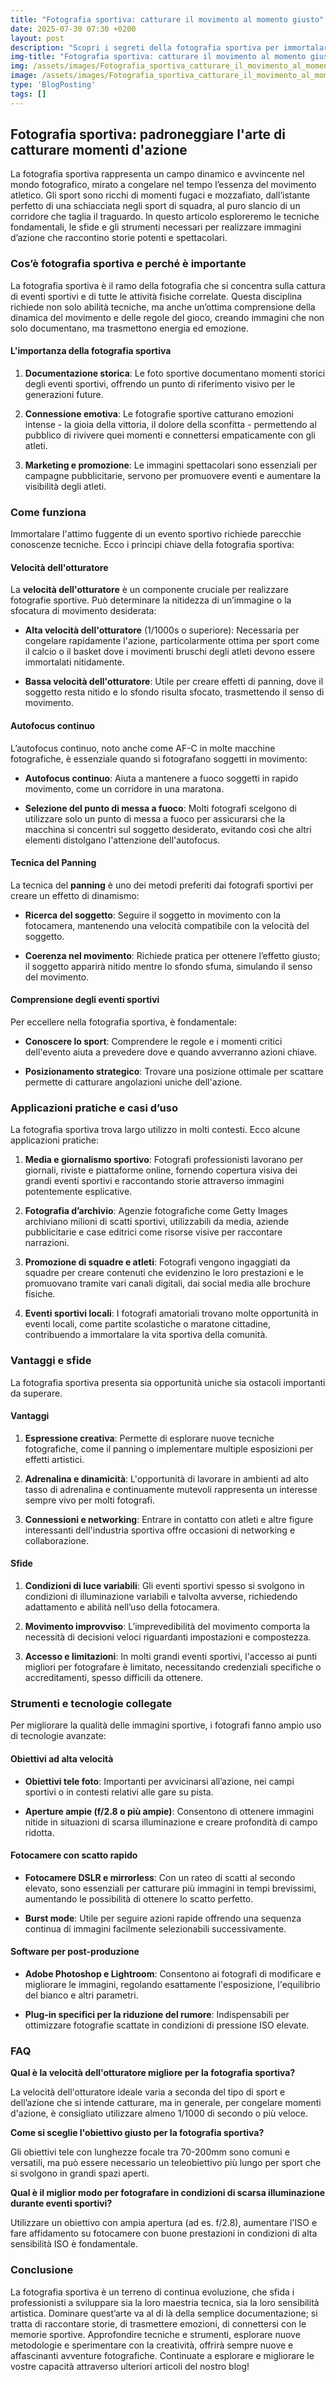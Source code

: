 ```yaml
---
title: "Fotografia sportiva: catturare il movimento al momento giusto"
date: 2025-07-30 07:30 +0200
layout: post
description: "Scopri i segreti della fotografia sportiva per immortalare l'azione con velocità otturatore e panning, e ottieni scatti nitidi e spettacolari ad ogni evento."
img-title: "Fotografia sportiva: catturare il movimento al momento giusto"
img: /assets/images/Fotografia_sportiva_catturare_il_movimento_al_momento_giusto.jpg
image: /assets/images/Fotografia_sportiva_catturare_il_movimento_al_momento_giusto.jpg
type: 'BlogPosting'
tags: []
---
```


## Fotografia sportiva: padroneggiare l'arte di catturare momenti d'azione

La fotografia sportiva rappresenta un campo dinamico e avvincente nel mondo fotografico, mirato a congelare nel tempo l’essenza del movimento atletico. Gli sport sono ricchi di momenti fugaci e mozzafiato, dall’istante perfetto di una schiacciata negli sport di squadra, al puro slancio di un corridore che taglia il traguardo. In questo articolo esploreremo le tecniche fondamentali, le sfide e gli strumenti necessari per realizzare immagini d’azione che raccontino storie potenti e spettacolari.

### Cos’è fotografia sportiva e perché è importante

La fotografia sportiva è il ramo della fotografia che si concentra sulla cattura di eventi sportivi e di tutte le attività fisiche correlate. Questa disciplina richiede non solo abilità tecniche, ma anche un’ottima comprensione della dinamica del movimento e delle regole del gioco, creando immagini che non solo documentano, ma trasmettono energia ed emozione.

#### L'importanza della fotografia sportiva

1. **Documentazione storica**: Le foto sportive documentano momenti storici degli eventi sportivi, offrendo un punto di riferimento visivo per le generazioni future.

2. **Connessione emotiva**: Le fotografie sportive catturano emozioni intense - la gioia della vittoria, il dolore della sconfitta - permettendo al pubblico di rivivere quei momenti e connettersi empaticamente con gli atleti.

3. **Marketing e promozione**: Le immagini spettacolari sono essenziali per campagne pubblicitarie, servono per promuovere eventi e aumentare la visibilità degli atleti.

### Come funziona

Immortalare l'attimo fuggente di un evento sportivo richiede parecchie conoscenze tecniche. Ecco i principi chiave della fotografia sportiva:

#### Velocità dell'otturatore 

La **velocità dell'otturatore** è un componente cruciale per realizzare fotografie sportive. Può determinare la nitidezza di un’immagine o la sfocatura di movimento desiderata:

- **Alta velocità dell'otturatore** (1/1000s o superiore): Necessaria per congelare rapidamente l'azione, particolarmente ottima per sport come il calcio o il basket dove i movimenti bruschi degli atleti devono essere immortalati nitidamente.

- **Bassa velocità dell'otturatore**: Utile per creare effetti di panning, dove il soggetto resta nitido e lo sfondo risulta sfocato, trasmettendo il senso di movimento.

#### Autofocus continuo

L’autofocus continuo, noto anche come AF-C in molte macchine fotografiche, è essenziale quando si fotografano soggetti in movimento:

- **Autofocus continuo**: Aiuta a mantenere a fuoco soggetti in rapido movimento, come un corridore in una maratona.

- **Selezione del punto di messa a fuoco**: Molti fotografi scelgono di utilizzare solo un punto di messa a fuoco per assicurarsi che la macchina si concentri sul soggetto desiderato, evitando così che altri elementi distolgano l'attenzione dell'autofocus.

#### Tecnica del Panning

La tecnica del **panning** è uno dei metodi preferiti dai fotografi sportivi per creare un effetto di dinamismo:

- **Ricerca del soggetto**: Seguire il soggetto in movimento con la fotocamera, mantenendo una velocità compatibile con la velocità del soggetto.

- **Coerenza nel movimento**: Richiede pratica per ottenere l’effetto giusto; il soggetto apparirà nitido mentre lo sfondo sfuma, simulando il senso del movimento.

#### Comprensione degli eventi sportivi

Per eccellere nella fotografia sportiva, è fondamentale:

- **Conoscere lo sport**: Comprendere le regole e i momenti critici dell'evento aiuta a prevedere dove e quando avverranno azioni chiave.

- **Posizionamento strategico**: Trovare una posizione ottimale per scattare permette di catturare angolazioni uniche dell'azione.

### Applicazioni pratiche e casi d’uso

La fotografia sportiva trova largo utilizzo in molti contesti. Ecco alcune applicazioni pratiche:

1. **Media e giornalismo sportivo**: Fotografi professionisti lavorano per giornali, riviste e piattaforme online, fornendo copertura visiva dei grandi eventi sportivi e raccontando storie attraverso immagini potentemente esplicative.

2. **Fotografia d’archivio**: Agenzie fotografiche come Getty Images archiviano milioni di scatti sportivi, utilizzabili da media, aziende pubblicitarie e case editrici come risorse visive per raccontare narrazioni.

3. **Promozione di squadre e atleti**: Fotografi vengono ingaggiati da squadre per creare contenuti che evidenzino le loro prestazioni e le promuovano tramite vari canali digitali, dai social media alle brochure fisiche.

4. **Eventi sportivi locali**: I fotografi amatoriali trovano molte opportunità in eventi locali, come partite scolastiche o maratone cittadine, contribuendo a immortalare la vita sportiva della comunità.

### Vantaggi e sfide

La fotografia sportiva presenta sia opportunità uniche sia ostacoli importanti da superare.

#### Vantaggi

1. **Espressione creativa**: Permette di esplorare nuove tecniche fotografiche, come il panning o implementare multiple esposizioni per effetti artistici.

2. **Adrenalina e dinamicità**: L'opportunità di lavorare in ambienti ad alto tasso di adrenalina e continuamente mutevoli rappresenta un interesse sempre vivo per molti fotografi.

3. **Connessioni e networking**: Entrare in contatto con atleti e altre figure interessanti dell'industria sportiva offre occasioni di networking e collaborazione.

#### Sfide

1. **Condizioni di luce variabili**: Gli eventi sportivi spesso si svolgono in condizioni di illuminazione variabili e talvolta avverse, richiedendo adattamento e abilità nell’uso della fotocamera.

2. **Movimento improvviso**: L’imprevedibilità del movimento comporta la necessità di decisioni veloci riguardanti impostazioni e compostezza.

3. **Accesso e limitazioni**: In molti grandi eventi sportivi, l'accesso ai punti migliori per fotografare è limitato, necessitando credenziali specifiche o accreditamenti, spesso difficili da ottenere.

### Strumenti e tecnologie collegate

Per migliorare la qualità delle immagini sportive, i fotografi fanno ampio uso di tecnologie avanzate:

#### Obiettivi ad alta velocità

- **Obiettivi tele foto**: Importanti per avvicinarsi all’azione, nei campi sportivi o in contesti relativi alle gare su pista.

- **Aperture ampie (f/2.8 o più ampie)**: Consentono di ottenere immagini nitide in situazioni di scarsa illuminazione e creare profondità di campo ridotta.

#### Fotocamere con scatto rapido

- **Fotocamere DSLR e mirrorless**: Con un rateo di scatti al secondo elevato, sono essenziali per catturare più immagini in tempi brevissimi, aumentando le possibilità di ottenere lo scatto perfetto.

- **Burst mode**: Utile per seguire azioni rapide offrendo una sequenza continua di immagini facilmente selezionabili successivamente.

#### Software per post-produzione

- **Adobe Photoshop e Lightroom**: Consentono ai fotografi di modificare e migliorare le immagini, regolando esattamente l'esposizione, l'equilibrio del bianco e altri parametri.

- **Plug-in specifici per la riduzione del rumore**: Indispensabili per ottimizzare fotografie scattate in condizioni di pressione ISO elevate.

### FAQ

**Qual è la velocità dell'otturatore migliore per la fotografia sportiva?**

La velocità dell'otturatore ideale varia a seconda del tipo di sport e dell’azione che si intende catturare, ma in generale, per congelare momenti d'azione, è consigliato utilizzare almeno 1/1000 di secondo o più veloce.

**Come si sceglie l'obiettivo giusto per la fotografia sportiva?**

Gli obiettivi tele con lunghezze focale tra 70-200mm sono comuni e versatili, ma può essere necessario un teleobiettivo più lungo per sport che si svolgono in grandi spazi aperti.

**Qual è il miglior modo per fotografare in condizioni di scarsa illuminazione durante eventi sportivi?**

Utilizzare un obiettivo con ampia apertura (ad es. f/2.8), aumentare l'ISO e fare affidamento su fotocamere con buone prestazioni in condizioni di alta sensibilità ISO è fondamentale.

### Conclusione

La fotografia sportiva è un terreno di continua evoluzione, che sfida i professionisti a sviluppare sia la loro maestria tecnica, sia la loro sensibilità artistica. Dominare quest’arte va al di là della semplice documentazione; si tratta di raccontare storie, di trasmettere emozioni, di connettersi con le memorie sportive. Approfondire tecniche e strumenti, esplorare nuove metodologie e sperimentare con la creatività, offrirà sempre nuove e affascinanti avventure fotografiche. Continuate a esplorare e migliorare le vostre capacità attraverso ulteriori articoli del nostro blog!